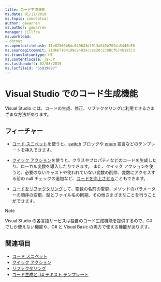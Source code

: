 ```yaml
---
title: コード生成機能
ms.date: 01/11/2018
ms.topic: conceptual
author: gewarren
ms.author: gewarren
manager: jillfra
ms.workload:
- dotnet
ms.openlocfilehash: 11e82560b5dc049643df013d840b709da5446b56
ms.sourcegitcommit: 21d667104199c2493accec20c2388cf674b195c3
ms.translationtype: HT
ms.contentlocale: ja-JP
ms.lasthandoff: 02/08/2019
ms.locfileid: "55939087"
---
```

# <a name="code-generation-features-in-visual-studio"></a>Visual Studio でのコード生成機能

Visual Studio には、コードの生成、修正、リファクタリングに利用できるさまざまな方法があります。

## <a name="features"></a>フィーチャー

- [コード スニペット](../ide/code-snippets.md)を使うと、[switch](/dotnet/csharp/language-reference/keywords/switch) ブロックや [enum](/dotnet/csharp/language-reference/keywords/enum) 宣言などのテンプレートを挿入できます。

- [クイック アクション](../ide/quick-actions.md)を使うと、クラスやプロパティなどのコードを生成したり、ローカル変数を導入したりできます。 また、クイック アクションを使うと、必要のないキャストや使われていない変数の削除、変数にアクセスする前の null チェックの追加など、[コードを向上させる](../ide/common-quick-actions.md)こともできます。

- [コードをリファクタリング](../ide/refactoring-in-visual-studio.md)して、変数の名前の変更、メソッドのパラメーターの順序の変更、型とファイル名の同期、その他さまざまなことを行うことができます。

> [!NOTE]
> Visual Studio の各言語サービスは独自のコード生成機能を提供するので、C# でしか使えない機能や、C# と Visual Basic の両方で使える機能があります。

## <a name="see-also"></a>関連項目

- [コード スニペット](../ide/code-snippets.md)
- [クイック アクション](../ide/quick-actions.md)
- [リファクタリング](../ide/refactoring-in-visual-studio.md)
- [コード生成と T4 テキスト テンプレート](../modeling/code-generation-and-t4-text-templates.md)